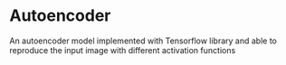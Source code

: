 # Autoencoder
An autoencoder model implemented with Tensorflow library and able to reproduce the input image with different activation functions
